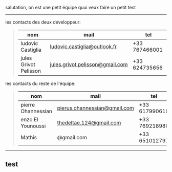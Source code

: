 salutation, on est une petit équipe quui veux faire un petit test

***
les contacts des deux développeur:
>|nom|mail|tel|
>|-|-|-|
>|ludovic Castiglia|ludovic.castiglia@outlook.fr|+33 767466001|
>|jules Grivot Pelisson|jules.grivot.pelisson@gmail.com|+33 624735656|

les contacts du reste de l'équipe:
>|nom|mail|tel|
>|-|-|-|
>|pierre Ohannessian|pierus.ohannessian@gmail.com|+33 617990619|
>|enzo El Younoussi|thedeltae.124@gmail.com|+33 769218988|
>|Mathis|@gmail.com|+33 651012797|
***

test
---
